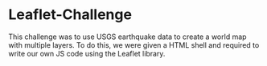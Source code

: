 # Leaflet-Challenge
This challenge was to use USGS earthquake data to create a world map with multiple layers. To do this, we were given a HTML shell and required to write our own JS code using the Leaflet library. 
